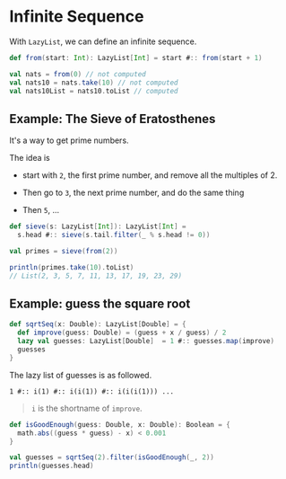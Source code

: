 # Infinite Sequence

With `LazyList`, we can define an infinite sequence.

```scala
def from(start: Int): LazyList[Int] = start #:: from(start + 1)

val nats = from(0) // not computed
val nats10 = nats.take(10) // not computed
val nats10List = nats10.toList // computed
```

## Example: The Sieve of Eratosthenes

It's a way to get prime numbers.

The idea is

- start with `2`, the first prime number, and remove all the multiples of 2.

- Then go to `3`, the next prime number, and do the same thing

- Then `5`, ...

```scala
def sieve(s: LazyList[Int]): LazyList[Int] =
  s.head #:: sieve(s.tail.filter(_ % s.head != 0))

val primes = sieve(from(2))

println(primes.take(10).toList)
// List(2, 3, 5, 7, 11, 13, 17, 19, 23, 29)
```

## Example: guess the square root

```scala 
def sqrtSeq(x: Double): LazyList[Double] = {
  def improve(guess: Double) = (guess + x / guess) / 2
  lazy val guesses: LazyList[Double]  = 1 #:: guesses.map(improve)
  guesses
}
```

The lazy list of guesses is as followed.

```code
1 #:: i(1) #:: i(i(1)) #:: i(i(i(1))) ...
```
> `i` is the shortname of `improve`.


```scala
def isGoodEnough(guess: Double, x: Double): Boolean = {
  math.abs((guess * guess) - x) < 0.001
}

val guesses = sqrtSeq(2).filter(isGoodEnough(_, 2))
println(guesses.head)
```
